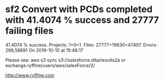 # sf2 Convert with PCDs completed with 41.4074 % success and 27777 failing files

41.4074 % success. Projects: 1+0=1.  Files: 27777+19630=47407. Errors: 298,58691  On 2019-10-10 at 15:48:17



Please see: aws s3 sync s3://salesforce.dita/results2a or exchange.ryffine/users/aws/salesForce/2/

http://www.ryffine.com
